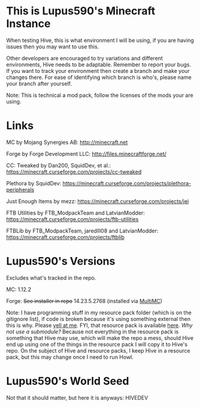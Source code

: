 # This is Lupus590's Minecraft Instance
When testing Hive, this is what environment I will be using, if you are having issues then you may want to use this.

Other developers are encouraged to try variations and different environments, Hive needs to be adaptable. Remember to report your bugs.
If you want to track your environment then create a branch and make your changes there. For ease of identifying which branch is who's, please name your branch after yourself.

Note: This is technical a mod pack, follow the licenses of the mods your are using.

# Links
MC by Mojang Synergies AB: http://minecraft.net

Forge by Forge Development LLC: http://files.minecraftforge.net/

CC: Tweaked by Dan200, SquidDev, et al.: https://minecraft.curseforge.com/projects/cc-tweaked

Plethora by SquidDev: https://minecraft.curseforge.com/projects/plethora-peripherals

Just Enough Items by mezz: https://minecraft.curseforge.com/projects/jei

FTB Utilities by FTB_ModpackTeam and LatvianModder: https://minecraft.curseforge.com/projects/ftb-utilities

FTBLib by FTB_ModpackTeam, jaredlll08 and LatvianModder: https://minecraft.curseforge.com/projects/ftblib

# Lupus590's Versions
Excludes what's tracked in the repo.

MC: 1.12.2

Forge: ~~See installer in repo~~ 14.23.5.2768 (installed via [MultiMC](https://multimc.org/))

Note: I have programming stuff in my resource pack folder (which is on the gitignore list), if code is broken because it's using something external then this is why. Please [yell at me](https://github.com/CC-Hive/DevEnviroment/issues/new). FYI, that resource pack is available [here](https://github.com/lupus590/CC-My-Code-Pack). _Why not use a submodule?_ Because not everything in the resource pack is something that Hive may use, which will make the repo a mess, should Hive end up using one of the things in the resource pack I will copy it to Hive's repo. On the subject of Hive and resource packs, I keep Hive in a resource pack, but this may change once I need to run Howl.

# Lupus590's World Seed
Not that it should matter, but here it is anyways: HIVEDEV
